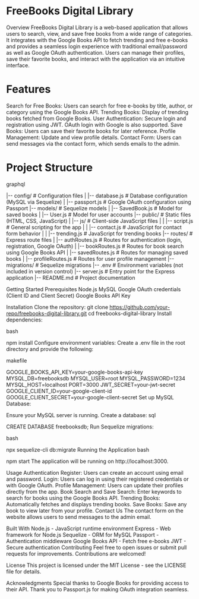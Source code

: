FreeBooks Digital Library
=======================================================================
Overview
FreeBooks Digital Library is a web-based application that allows users to search, view, and save free books from a wide range of categories. It integrates with the Google Books API to fetch trending and free e-books and provides a seamless login experience with traditional email/password as well as Google OAuth authentication. Users can manage their profiles, save their favorite books, and interact with the application via an intuitive interface.

Features
========
Search for Free Books: Users can search for free e-books by title, author, or category using the Google Books API.
Trending Books: Display of trending books fetched from Google Books.
User Authentication: Secure login and registration using JWT. OAuth login with Google is also supported.
Save Books: Users can save their favorite books for later reference.
Profile Management: Update and view profile details.
Contact Form: Users can send messages via the contact form, which sends emails to the admin.

Project Structure
=================
graphql

|-- config/                     # Configuration files
|   |-- database.js             # Database configuration (MySQL via Sequelize)
|   |-- passport.js             # Google OAuth configuration using Passport
|-- models/                     # Sequelize models
|   |-- SavedBook.js            # Model for saved books
|   |-- User.js                 # Model for user accounts
|-- public/                     # Static files (HTML, CSS, JavaScript)
|   |-- js/                     # Client-side JavaScript files
|   |   |-- script.js           # General scripting for the app
|   |   |-- contact.js          # JavaScript for contact form behavior
|   |   |-- trending.js         # JavaScript for trending books
|-- routes/                     # Express route files
|   |-- authRoutes.js           # Routes for authentication (login, registration, Google OAuth)
|   |-- bookRoutes.js           # Routes for book search using Google Books API
|   |-- savedRoutes.js          # Routes for managing saved books
|   |-- profileRoutes.js        # Routes for user profile management
|-- migrations/                 # Sequelize migrations
|-- .env                        # Environment variables (not included in version control)
|-- server.js                   # Entry point for the Express application
|-- README.md                   # Project documentation


Getting Started
Prerequisites
Node.js
MySQL
Google OAuth credentials (Client ID and Client Secret)
Google Books API Key

Installation
Clone the repository:
git clone https://github.com/your-repo/freebooks-digital-library.git
cd freebooks-digital-library
Install dependencies:

bash

npm install
Configure environment variables: Create a .env file in the root directory and provide the following:

makefile

GOOGLE_BOOKS_API_KEY=your-google-books-api-key
MYSQL_DB=freebooksdb
MYSQL_USER=root
MYSQL_PASSWORD=1234
MYSQL_HOST=localhost
PORT=3000
JWT_SECRET=your-jwt-secret
GOOGLE_CLIENT_ID=your-google-client-id
GOOGLE_CLIENT_SECRET=your-google-client-secret
Set up MySQL Database:

Ensure your MySQL server is running.
Create a database:
sql

CREATE DATABASE freebooksdb;
Run Sequelize migrations:

bash

npx sequelize-cli db:migrate
Running the Application
bash

npm start
The application will be running on http://localhost:3000.

Usage
Authentication
Register: Users can create an account using email and password.
Login: Users can log in using their registered credentials or with Google OAuth.
Profile Management: Users can update their profiles directly from the app.
Book Search and Save
Search: Enter keywords to search for books using the Google Books API.
Trending Books: Automatically fetches and displays trending books.
Save Books: Save any book to view later from your profile.
Contact Us
The contact form on the website allows users to send messages to the admin email.

Built With
Node.js - JavaScript runtime environment
Express - Web framework for Node.js
Sequelize - ORM for MySQL
Passport - Authentication middleware
Google Books API - Fetch free e-books
JWT - Secure authentication
Contributing
Feel free to open issues or submit pull requests for improvements. Contributions are welcomed!

License
This project is licensed under the MIT License - see the LICENSE file for details.

Acknowledgments
Special thanks to Google Books for providing access to their API.
Thank you to Passport.js for making OAuth integration seamless.
